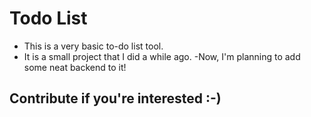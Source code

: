 # Todo List
- This is a very basic to-do list tool.
- It is a small project that I did a while ago. 
-Now, I'm planning to add some neat backend to it! 

## Contribute if you're interested :-)
